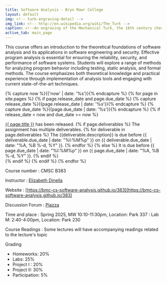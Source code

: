```yaml
---
title: Software Analysis - Bryn Mawr College
layout: default
img: <!-- turk-engraving-detail -->
img_link: <!-- http://en.wikipedia.org/wiki/The_Turk -->
caption: <!--An engraving of the Mechanical Turk, the 18th century chess-playing automaton -->
active_tab: main_page 
---
```



This course offers an introduction to the theoretical foundations of software analysis and its applications in software engineering and security. Effective program analysis is essential for ensuring the reliability, security, and performance of software systems. Students will explore a range of methods for analyzing program behavior including testing, static analysis, and formal methods. The course emphasizes both theoretical knowledge and practical experience through implementation of analysis tools and engaging with current state-of-the-art techniques.

<!-- Display an alert about upcoming homework assignments -->
{% capture now %}{{'now' | date: '%s'}}{% endcapture %}
{% for page in site.pages %}
{% if page.release_date and page.due_date %}
{% capture release_date %}{{page.release_date | date: '%s'}}{% endcapture %}
{% capture due_date %}{{page.due_date | date: '%s'}}{% endcapture %}
{% if release_date < now and due_date >= now %}
<div class="alert alert-info">
<a href="{{site.url}}{{site.baseurl}}{{page.url}}">{{ page.title }}</a> has been released.  
{% if page.deliverables %}
The assignment has multiple deliverables.
{% for deliverable in page.deliverables %}
The {{deliverable.description}} is due before {{ deliverable.due_date | date: "%I:%M%p" }} on {{ deliverable.due_date | date: "%A, %B %-d, %Y" }}.  
{% endfor %}
{% else %}
It is due before {{ page.due_date | date: "%I:%M%p" }} on {{ page.due_date | date: "%A, %B %-d, %Y" }}.
{% endif %}
</div>
{% endif %}
{% endif %}
{% endfor %}
<!-- End alert for upcoming homework assignments -->


<!--
<div class="alert alert-info" markdown="1">
Check out the [excellent final projects](http://crowdsourcing-class.org/final-projects-2016.html) from last year's class.
</div>
-->


Course number
: CMSC B383 

Instructor
: [Elizabeth Dinella](https://elizabethdinella.github.io)

<!--
Teaching Assistants
: [Course Staff](staff.html) 
-->

Website 
: [https://bmc-cs-software-analysis.github.io/383](https://bmc-cs-software-analysis.github.io/383)

<!-- 
Code Samples From Lecture
: [Github](https://github.com/BMC-CS-151/class-examples-s24)
-->

Discussion Forum
: [Piazza](https://piazza.com/class/m61bd6hr6hw7h/)

Time and place
: Spring 2025, MW 10:10-11:30pm, Location: Park 337
: Lab M: 2:40-4:00pm, Location: Park 230


Course Readings
: Some lectures will have accompanying readings related to the lecture's topic

Grading
* Homeworks: 20%
* Labs: 25%
* Project I : 20%
* Project II: 30% 
* Participation: 5%


<!--Late day policy
: As a general rule, no late homework will be accepted.
<br>
See the <a href="{{ site.url }}{{ site.baseurl }}/policies.html">Policies</a> for more details.-->

<!--#### Acknowledgments-->

